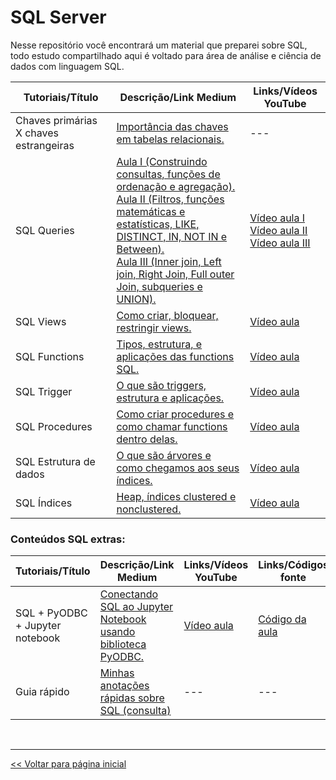# SQL Server
Nesse repositório você encontrará um material que preparei sobre SQL, todo estudo compartilhado aqui é voltado para área de análise e ciência de dados com linguagem SQL.

 | Tutoriais/Título | Descrição/Link Medium | Links/Vídeos YouTube |
 | --- | --- | --- |
 | Chaves primárias X chaves estrangeiras | [Importância das chaves em tabelas relacionais.](https://medium.com/@dev.daniel.amorim/sql-chave-prim%C3%A1ria-x-chave-estrangeira-e925a8799f8f)| --- |
 | SQL Queries | [Aula I (Construindo consultas, funções de ordenação e agregação).](https://medium.com/@dev.daniel.amorim/sql-do-princ%C3%ADpio-ao-fim-parte-i-ee9ea4b11652) <br> [Aula II (Filtros, funções matemáticas e estatísticas, LIKE, DISTINCT, IN, NOT IN e Between).](https://medium.com/@dev.daniel.amorim/sql-do-principio-ao-fim-parte-ii-5287b169eb0c) <BR> [Aula III (Inner join, Left join, Right Join, Full outer Join, subqueries e UNION).](https://medium.com/@dev.daniel.amorim/sql-do-princ%C3%ADpio-ao-fim-parte-iii-173b491e377d) | [Vídeo aula I](https://youtu.be/2CUFyHaGwx8) <br> [Vídeo aula II](https://youtu.be/bUGY4jT3MQc) <br> [Vídeo aula III](https://youtu.be/DwDUXJl1DWM) |
 | SQL Views | [Como criar, bloquear, restringir views.](https://medium.com/@dev.daniel.amorim/sql-views-ac1d5fc62c90) | [Vídeo aula]( https://youtu.be/G7-1gFbZIwA) |
 | SQL Functions | [Tipos, estrutura, e aplicações das functions SQL.](https://medium.com/@dev.daniel.amorim/sql-functions-c8841b80e640) | [Vídeo aula](https://youtu.be/yTD7PokGlFc) |
 | SQL Trigger | [O que são triggers, estrutura e aplicações.](https://medium.com/@dev.daniel.amorim/sql-trigger-f4983bdd5ad6) | [Vídeo aula](https://youtu.be/Z6DfOrhuKKw) |
 | SQL Procedures | [Como criar procedures e como chamar functions dentro delas.](https://medium.com/@dev.daniel.amorim/sql-procedures-1b398b36894c) | [Vídeo aula](https://youtu.be/lt9b4oOzo3g) |
 | SQL Estrutura de dados | [O que são árvores e como chegamos aos seus índices.](https://medium.com/@dev.daniel.amorim/sql-%C3%ADndices-dd0b700d13a3) | [Vídeo aula](https://youtu.be/qq1nxj_eGQk) |
 | SQL Índices | [Heap, índices clustered e nonclustered.](https://medium.com/@dev.daniel.amorim/sql-%C3%ADndices-d82220f01176) | [Vídeo aula](https://youtu.be/qWxnztiT3s4) |
 
### Conteúdos SQL extras:
  
| Tutoriais/Título | Descrição/Link Medium | Links/Vídeos YouTube | Links/Códigos fonte |
| --- | --- | --- | --- |
| SQL + PyODBC + Jupyter notebook        | [Conectando SQL ao Jupyter Notebook usando biblioteca PyODBC.](https://medium.com/@dev.daniel.amorim/jupyter-notebook-sql-server-1af8eb22cf02) | [Vídeo aula](https://youtu.be/iW4UDgHoNtc) | [Código da aula](https://github.com/dev-daniel-amorim/PyODBC-Integracao_python_SQL-Server/blob/main/SQL%20%2B%20Pyodbc%20%2B%20Jupyter.ipynb) |
| Guia rápido | [Minhas anotações rápidas sobre SQL (consulta)](https://github.com/dev-daniel-amorim/SQL_Guia_Rapido) | --- | --- |




<br>
<hr>

[<< Voltar para página inicial](https://github.com/dev-daniel-amorim)
